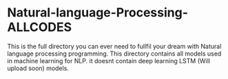 # Natural-language-Processing-ALLCODES
This is the full directory you can ever need to fullfil your dream with Natural language processing programming. This directory contains all models used in machine learning for NLP. it doesnt contain deep learning LSTM (Will upload soon) models.
